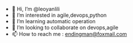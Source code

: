 - 👋 Hi, I’m @leoyanlili
- 👀 I’m interested in agile,devops,python
- 🌱 I’m learning automatic operation
- 💞️ I’m looking to collaborate on devops,agile
- 📫 How to reach me : endingman@foxmail.com

<!---
leoyanlili/leoyanlili is a ✨ special ✨ repository because its `README.md` (this file) appears on your GitHub profile.
You can click the Preview link to take a look at your changes.
--->
